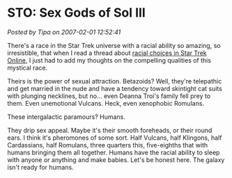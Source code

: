 # STO: Sex Gods of Sol III

*Posted by Tipa on 2007-02-01 12:52:41*

There's a race in the Star Trek universe with a racial ability so amazing, so irresistible, that when I read a thread about [racial choices in Star Trek Online](http://www.startrek-online.net/messageboard/showthread.php?t=5441), I just had to add my thoughts on the compelling qualities of this mystical race.

Theirs is the power of sexual attraction. Betazoids? Well, they're telepathic and get married in the nude and have a tendency toward skintight cat suits with plunging necklines, but no... even Deanna Troi's family fell prey to them. Even unemotional Vulcans. Heck, even xenophobic Romulans.

These intergalactic paramours? Humans.

They drip sex appeal. Maybe it's their smooth foreheads, or their round ears. I think it's pheromones of some sort. Half Vulcans, half Klingons, half Cardassians, half Romulans, three quarters this, five-eighths that with humans bringing them all together. Humans have the racial ability to sleep with anyone or anything and make babies.
Let's be honest here. The galaxy isn't ready for humans.
